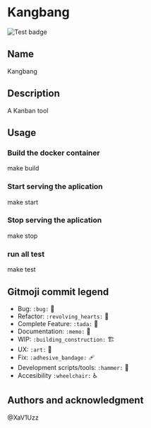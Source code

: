 # Kangbang
![Test badge](https://github.com/xaviuzz/kanbang/actions/workflows/test.yml/badge.svg)

## Name
Kangbang 

## Description
A Kanban tool 

## Usage
### Build the docker container
  make build
### Start serving the aplication 
  make start
### Stop serving the aplication
  make stop
### run all test
  make test


## Gitmoji commit legend
- Bug: `:bug:` 🐛
- Refactor: `:revolving_hearts:` 💞
- Complete Feature: `:tada:` 🎉
- Documentation: `:memo:` 📝
- WIP: `:building_construction:` 🏗️
- UX: `:art:` 🎨
- Fix: `:adhesive_bandage:` 🩹
- Development scripts/tools: `:hammer:` 🔨
- Accesibility `:wheelchair:` ♿️

## Authors and acknowledgment
@XaV1Uzz